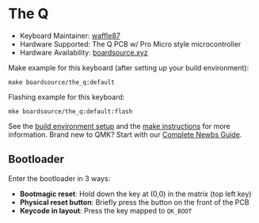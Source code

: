 # The Q

* Keyboard Maintainer: [waffle87](https://github.com/waffle87)
* Hardware Supported: The Q PCB w/ Pro Micro style microcontroller
* Hardware Availability: [boardsource.xyz](https://boardsource.xyz)

Make example for this keyboard (after setting up your build environment):

    make boardsource/the_q:default

Flashing example for this keyboard:

    mke boardsource/the_q:default:flash

See the [build environment setup](https://docs.qmk.fm/#/getting_started_build_tools) and the [make instructions](https://docs.qmk.fm/#/getting_started_make_guide) for more information. Brand new to QMK? Start with our [Complete Newbs Guide](https://docs.qmk.fm/#/newbs).

## Bootloader

Enter the bootloader in 3 ways:

* **Bootmagic reset**: Hold down the key at (0,0) in the matrix (top left key)
* **Physical reset button**: Briefly press the button on the front of the PCB
* **Keycode in layout**: Press the key mapped to `QK_BOOT`
